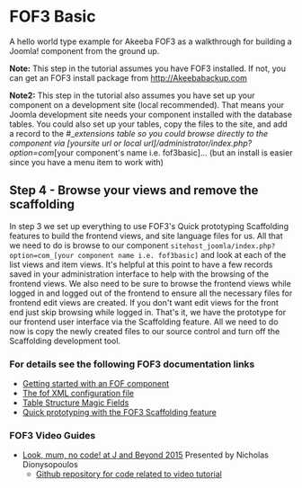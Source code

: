 # FOF3 Basic
A hello world type example for Akeeba FOF3  as a walkthrough for building a Joomla! component from the ground up.

**Note:** This step in the tutorial assumes you have FOF3 installed. If not, you can get an FOF3 install package from http://Akeebabackup.com

**Note2:** This step in the tutorial also assumes you have set up your component on a development site (local recommended). That means your Joomla development site needs your component installed with the database tables. You could also set up your tables, copy the files to the site, and add a record to the #__extensions table so you could browse directly to the component via [yoursite url or local url]/administrator/index.php?option=com_[your component's name i.e. fof3basic]... (but an install is easier since you have a menu item to work with)

## Step 4 - Browse your views and remove the scaffolding
In step 3 we set up everything to use FOF3's Quick prototyping Scaffolding features to build the frontend views, and site language files for us. All that we need to do is browse to our component `sitehost_joomla/index.php?option=com_[your component name i.e. fof3basic]` and look at each of the list views and item views. It's helpful at this point to have a few records saved in your administration interface to help with the browsing of the frontend views. We also need to be sure to browse the frontend views while logged in and logged out of the frontend to ensure all the necessary files for frontend edit views are created. If you don't want edit views for the front end just skip browsing while logged in. That's it, we have the prototype for our frontend user interface via the Scaffolding feature. All we need to do now is copy the newly created files to our source control and turn off the Scaffolding development tool.

### For details see the following FOF3 documentation links
- [Getting started with an FOF component](https://github.com/akeeba/fof/wiki/Getting-started-with-a-FOF-component)
- [The fof XML configuration file](https://github.com/akeeba/fof/wiki/The-XML-configuration-file)
- [Table Structure Magic Fields](https://github.com/akeeba/fof/wiki/The-DataModel#magic-fields)
- [Quick prototyping with the FOF3 Scaffolding feature](https://github.com/akeeba/fof/wiki/Scaffolding)

### FOF3 Video Guides
- [Look, mum, no code! at J and Beyond 2015](https://youtu.be/qwPzNNAM5RA) Presented by Nicholas Dionysopoulos
  - [Github repository for code related to video tutorial](https://github.com/akeeba/jab15)

